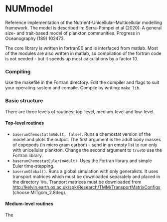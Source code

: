 # NUMmodel
Reference implementation of the Nutrient-Unicellular-Multicellular
modelling framework.  The model is described in: Serra-Pompei et al (2020): A general size- and trait-based model of plankton communities. Progress in Oceanography (189) 102473.

The core library is written in fortran90 and is interfaced from matlab. Most of the modules are also written in matlab, so compilation of the fortran code is not needed - but it speeds up most calculations by a factor 10.

### Compiling
Use the makefile in the Fortran directory. Edit the compiler and flags to suit your operating system and compile. Compile by writing: `make lib`.

### Basic structure
There are three levels of routines: top-level, medium-level and low-level.

#### Top-level routines
* `baserunChemostat(mAdult, false)`.  Runs a chemostat version of the model and plots the output. The first argument is the adult body masses of copepods (in micro gram carbon) - send in an empty list to run only with unicellular plankton. Change the second argument to `true`to use the Fortran library.
* `baserunChemostatEuler(mAdult)`. Uses the Fortran library and simple Euler time-stepping.
* `baserunGlobal()`. Runs a global simulation with only generalists. It uses transport matrices which must be downloaded separately and placed in the directory `TMs`. Tranport matrices must be downloaded from http://kelvin.earth.ox.ac.uk/spk/Research/TMM/TransportMatrixConfigs (choose MITgcm_2.8deg).

#### Medium-level routines
The 


